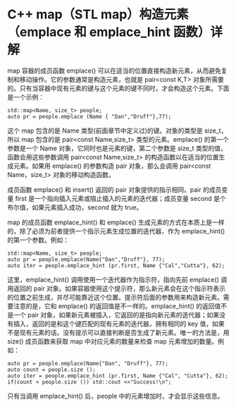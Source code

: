 # C++ map（STL map）构造元素（emplace 和 emplace_hint 函数）详解

map 容器的成员函数 emplace() 可以在适当的位置直接构造新元素，从而避免复制和移动操作。它的参数通常是构造元素，也就是 pair<const K,T> 对象所需要的。只有当容器中现有元素的键与这个元素的键不同时，才会构造这个元素。下面是一个示例：

```
std::map<Name, size_t> people;
auto pr = people.emplace (Name { "Dan","Druff"},77);
```

这个 map 包含的是 Name 类型(前面章节中定义过)的键。对象的类型是 size_t，所以 map 包含的是 pair<const Name,size_t> 类型的元素。emplace() 的第一个参数是一个 Name 对象，它同时也是元素的键，第二个参数是 size_t 类型的值，函数会用这些参数调用 pair<const Name,size_t> 的构造函数以在适当的位置生成元素。如果用 emplace() 的参数构造 pair 对象，那么会调用 pair<const Name，size_t> 对象的移动构造函数。

成员函数 emplace() 和 insert() 返回的 pair 对象提供的指示相同。pair 的成员变量 first 是一个指向插入元素或阻止插入的元素的迭代器；成员变量 second 是个布尔值，如果元素插入成功，second 就为 true。

map 的成员函数 emplace_hint() 和 emplace() 生成元素的方式在本质上是一样的，除了必须为前者提供一个指示元素生成位置的迭代器，作为 emplace_hint() 的第一个参数。例如：

```
std::map<Name, size_t> people;
auto pr = people.emplace(Name{"Dan","Druff"}, 77);
auto iter = people.emplace_hint (pr.first, Name {"Cal","Cutta"}, 62);
```

这里，emplace_hint() 调用使用一个迭代器作为指示符，指向先前 emplace() 调用返回的 pair 对象。如果容器使用这个提示符，那么新元素会在这个指示符表示的位置之前生成，并尽可能靠近这个位置。提示符后面的参数用来构造新元素。需要注意的是，它和 emplace() 的返回值是不一样的。emplace_hint() 的返回值不是一个 pair 对象，如果新元素被插入，它返回的是指向新元素的迭代器；如果没有插入，返回的是和这个键匹配的现有元素的迭代器，拥有相同的 key 值，如果不是现有元素的话。没有提示可以直接判断是否生成了新元素。唯一的方法是，用 size() 成员函数来获取 map 中对应元素的数量来检查 map 元素增加的数量。例如：

```
auto pr = people.emplace(Name{"Dan", "Druff"}, 77);
auto count = people.size ();
auto iter = people.emplace_hint (pr.first, Name {"Cal", "Cutta"}, 62);
if(count < people.size ()) std::cout <<"Success!\n";
```

只有当调用 emplace_hint() 后，people 中的元素增加时，才会显示这些信息。